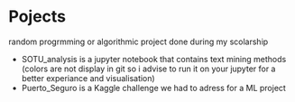 # Pojects
random progrmming or algorithmic project done during my scolarship

  - SOTU_analysis is a jupyter notebook that contains text mining methods (colors are not display in git so i advise to run it on your jupyter for a better experiance and visualisation)
  - Puerto_Seguro is a Kaggle challenge we had to adress for a ML project
